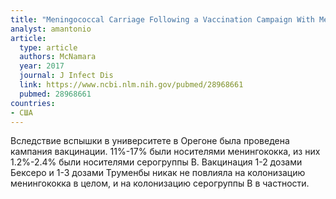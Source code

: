 ```yaml
---
title: "Meningococcal Carriage Following a Vaccination Campaign With MenB-4C and MenB-FHbp in Response to a University Serogroup B Meningococcal Disease Outbreak-Oregon, 2015-2016"
analyst: amantonio
article:
  type: article
  authors: McNamara
  year: 2017
  journal: J Infect Dis
  link: https://www.ncbi.nlm.nih.gov/pubmed/28968661
  pubmed: 28968661
countries:
- США
---
```


Вследствие вспышки в университете в Орегоне была проведена кампания вакцинации. 11%-17% были носителями менингококка, из них 1.2%-2.4% были носителями серогруппы В.
Вакцинация 1-2 дозами Бексеро и 1-3 дозами Труменбы никак не повлияла на колонизацию менингококка в целом, и на колонизацию серогруппы В в частности.
